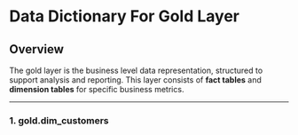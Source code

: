 # Data Dictionary For Gold Layer

## Overview
The gold layer is the business level data representation, structured to support analysis and reporting. This layer consists of **fact tables** and **dimension tables** for specific business metrics.

---

### 1. **gold.dim_customers**
